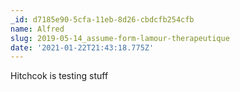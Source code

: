 ```yaml
---
_id: d7185e90-5cfa-11eb-8d26-cbdcfb254cfb
name: Alfred
slug: 2019-05-14_assume-form-lamour-therapeutique
date: '2021-01-22T21:43:18.775Z'
---
```

Hitchcok
is testing stuff
